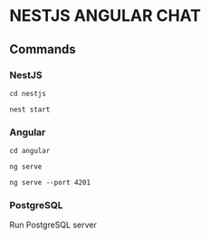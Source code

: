 # NESTJS ANGULAR CHAT

## Commands

### NestJS

`cd nestjs`

`nest start`

### Angular

`cd angular`

`ng serve`

`ng serve --port 4201`

### PostgreSQL

Run PostgreSQL server
